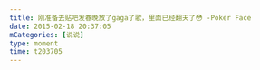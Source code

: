 ```yaml
---
title: 刚准备去贴吧发春晚放了gaga了歌，里面已经翻天了😳 -Poker Face
date: 2015-02-18 20:37:05
mCategories: [说说]
type: moment
time: t203705
---
```



